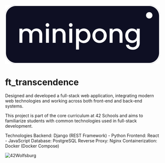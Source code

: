 ![Minipong banner](https://github.com/erwkuvi/ft_transcendence/blob/main/minipong_banner.png)

# ft_transcendence

Designed and developed a full-stack web application, integrating modern web technologies and working across both front-end and back-end systems.

This project is part of the core curriculum at 42 Schools and aims to familiarize students with common technologies used in full-stack development.

Technologies
Backend: Django (REST Framework) - Python
Frontend: React - JavaScript
Database: PostgreSQL
Reverse Proxy: Nginx
Containerization: Docker (Docker Compose)

![42Wolfsburg](https://42wolfsburg.de/wp-content/uploads/2023/07/Warstwa_1-1.svg)
